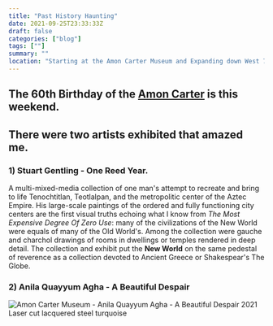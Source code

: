 ```yaml
---
title: "Past History Haunting"
date: 2021-09-25T23:33:33Z
draft: false
categories: ["blog"]
tags: [""]
summary: ""
location: "Starting at the Amon Carter Museum and Expanding down West 7th."
---
```


## The 60th Birthday of the [Amon Carter](https://cartermuseum.org) is this weekend.

## There were two artists exhibited that amazed me.

### 1) Stuart Gentling - One Reed Year.
A multi-mixed-media collection of one man's attempt to recreate and bring to life Tenochtitlan, Teotlalpan, and the metropolitic center of the Aztec Empire. His large-scale paintings of the ordered and fully functioning city centers are the first visual truths echoing what I know from *The Most Expensive Degree Of Zero Use*: many of the civilizations of the New World were equals of many of the Old World's. Among the collection were gauche and charchol drawings of rooms in dwellings or temples rendered in deep detail. The collection and exhibit put the **New World** on the same pedestal of reverence as a collection devoted to Ancient Greece or Shakespear's The Globe.

### 2) Anila Quayyum Agha - A Beautiful Despair
![Amon Carter Museum - Anila Quayyum Agha - A Beautiful Despair 2021 Laser cut lacquered steel turquoise](/img/blog/anila_beautiful_despair.jpeg)
